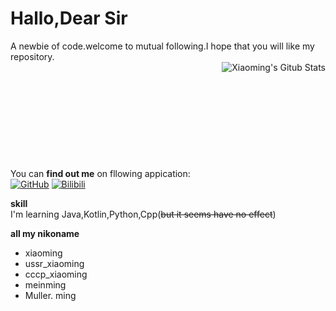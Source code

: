 

<!--
**meinming/meinming** is a ✨ _special_ ✨ repository because its `README.md` (this file) appears on your GitHub profile.

Here are some ideas to get you started:

- 🔭 I’m currently working on ...
- 🌱 I’m currently learning ...
- 👯 I’m looking to collaborate on ...
- 🤔 I’m looking for help with ...
- 💬 Ask me about ...
- 📫 How to reach me: ...
- 😄 Pronouns: ...
- ⚡ Fun fact: ...
-->
# Hallo,Dear Sir
A newbie of code.welcome to mutual following.I hope that you will like my repository.
<br>
<a href="https://github.com/anuraghazra/github-readme-stats">
  <img src="https://github-readme-stats.vercel.app/api?username=meinming&show_icons=true&theme=react" align="right" alt="Xiaoming's Gitub Stats">
</a>
<br><br><br><br><br><br><br><br><br><br>
You can **find out me** on fllowing appication:<br>
[![GitHub](https://img.shields.io/badge/dynamic/json?logo=github&label=GitHub&labelColor=495867&color=495867&query=%24.data.totalSubs&url=https%3A%2F%2Fapi.spencerwoo.com%2Fsubstats%2F%3Fsource%3Dgithub%26queryKey%3Dmeinming&style=flat-square)](https://github.com/meinming)
[![Bilibili](https://img.shields.io/badge/dynamic/json?logo=bilibili&label=Bilibili&labelColor=495867&color=495867&query=%24.data.totalSubs&url=https%3A%2F%2Fapi.spencerwoo.com%2Fsubstats%2F%3Fsource%3Dbilibili%26queryKey%3D470466853&style=flat-square)](https://space.bilibili.com/470466853)


**skill**
<br>
I'm learning Java,Kotlin,Python,Cpp(~~but it seems have no effect~~)

**all my nikoname**
- xiaoming
- ussr_xiaoming
- cccp_xiaoming
- meinming
- Muller. ming
